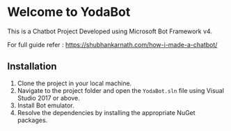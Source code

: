 

# Welcome to YodaBot
This is a Chatbot Project Developed using Microsoft Bot Framework v4.

For full guide refer : https://shubhankarnath.com/how-i-made-a-chatbot/


## Installation
1. Clone the project in your local machine.
2. Navigate to the project folder and open the `YodaBot.sln` file using Visual Studio 2017 or above.
3. Install Bot emulator.
4. Resolve the dependencies by installing the appropriate  NuGet packages.
